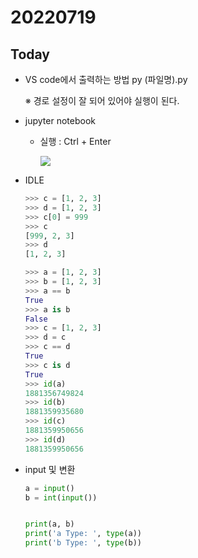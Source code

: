 # 20220719

## Today

* VS code에서 출력하는 방법 py (파일명).py
  
  ※ 경로 설정이 잘 되어 있어야 실행이 된다.

* jupyter notebook
  
  * 실행 : Ctrl + Enter
    
    ![](C:\Users\multicampus\AppData\Roaming\marktext\images\2022-07-19-10-49-08-image.png)

* IDLE
  
  ```python
  >>> c = [1, 2, 3]
  >>> d = [1, 2, 3]
  >>> c[0] = 999
  >>> c
  [999, 2, 3]
  >>> d
  [1, 2, 3]
  ```
  
  ```python
  >>> a = [1, 2, 3]
  >>> b = [1, 2, 3]
  >>> a == b
  True
  >>> a is b
  False
  >>> c = [1, 2, 3]
  >>> d = c
  >>> c == d
  True
  >>> c is d
  True
  >>> id(a)
  1881356749824
  >>> id(b)
  1881359935680
  >>> id(c)
  1881359950656
  >>> id(d)
  1881359950656
  ```



* input 및 변환
  
  ```python
  a = input()
  b = int(input())
  
  
  print(a, b)
  print('a Type: ', type(a))
  print('b Type: ', type(b))
  ```
